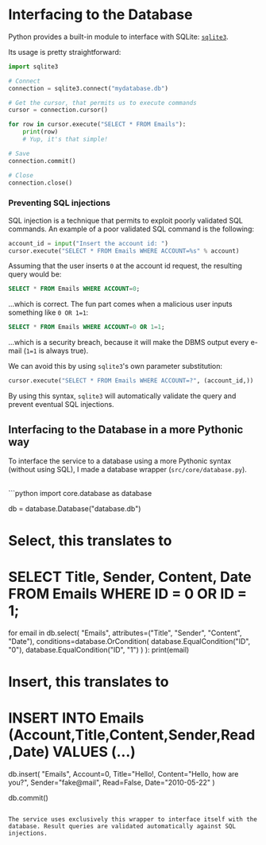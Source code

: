 Interfacing to the Database
===========================

Python provides a built-in module to interface with SQLite: [`sqlite3`](https://docs.python.org/3.4/library/sqlite3.html).

Its usage is pretty straightforward:

```python
import sqlite3

# Connect
connection = sqlite3.connect("mydatabase.db")

# Get the cursor, that permits us to execute commands
cursor = connection.cursor()

for row in cursor.execute("SELECT * FROM Emails"):
	print(row)
	# Yup, it's that simple!

# Save
connection.commit()

# Close
connection.close()
```

### Preventing SQL injections

SQL injection is a technique that permits to exploit poorly validated SQL commands. 
An example of a poor validated SQL command is the following:

```python
account_id = input("Insert the account id: ")
cursor.execute("SELECT * FROM Emails WHERE ACCOUNT=%s" % account)
```

Assuming that the user inserts `0` at the account id request, the resulting query would be:

```SQL
SELECT * FROM Emails WHERE ACCOUNT=0;
```

...which is correct. The fun part comes when a malicious user inputs something like `0 OR 1=1`:

```SQL
SELECT * FROM Emails WHERE ACCOUNT=0 OR 1=1;
```

...which is a security breach, because it will make the DBMS output every e-mail (`1=1` is always true).

We can avoid this by using `sqlite3`'s own parameter substitution:

```python
cursor.execute("SELECT * FROM Emails WHERE ACCOUNT=?", (account_id,))
```

By using this syntax, `sqlite3` will automatically validate the query and prevent eventual SQL injections.

Interfacing to the Database in a more Pythonic way
--------------------------------------------------

To interface the service to a database using a more Pythonic syntax (without using SQL), I made a database
wrapper (`src/core/database.py`).

<!-- Next page -->
<br />
```python
import core.database as database

db = database.Database("database.db")

# Select, this translates to
# SELECT Title, Sender, Content, Date FROM Emails WHERE ID = 0 OR ID = 1;
for email in db.select(
	"Emails",
	attributes=("Title", "Sender", "Content", "Date"),
	conditions=database.OrCondition(
		database.EqualCondition("ID", "0"),
		database.EqualCondition("ID", "1")
	)
):
	print(email)

# Insert, this translates to
# INSERT INTO Emails (Account,Title,Content,Sender,Read,Date) VALUES (...)
db.insert(
	"Emails",
	Account=0,
	Title="Hello!,
	Content="Hello, how are you?",
	Sender="fake@mail",
	Read=False,
	Date="2010-05-22"
)

db.commit()
```

The service uses exclusively this wrapper to interface itself with the database. Result queries are validated automatically against SQL injections.
